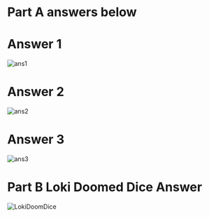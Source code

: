 Part A answers below
==================================================================================================================

Answer 1
==================================================================================================================
![ans1](https://github.com/sawan456/SecurinUpdatedAssignment/assets/98866910/2245480a-5ca6-421b-bd73-95cf0261f9a7)



Answer 2
==================================================================================================================
![ans2](https://github.com/sawan456/SecurinUpdatedAssignment/assets/98866910/f8883f29-c263-4609-9a86-7af29147eef9)



Answer 3
==================================================================================================================
![ans3](https://github.com/sawan456/SecurinUpdatedAssignment/assets/98866910/63aa70db-1623-4c5e-989a-b7ef8732bb3b)



Part B Loki Doomed Dice Answer
==================================================================================================================
![LokiDoomDice](https://github.com/sawan456/SecurinUpdatedAssignment/assets/98866910/655b1687-24d7-4992-a8af-67f58409d4d4)


